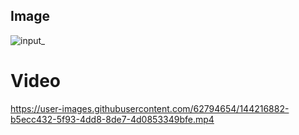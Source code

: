 ## Image

![input_](https://user-images.githubusercontent.com/62794654/144210162-5d3c9ffa-2f6e-4ef9-9d48-868e0cd47f27.png)

# Video

https://user-images.githubusercontent.com/62794654/144216882-b5ecc432-5f93-4dd8-8de7-4d0853349bfe.mp4
